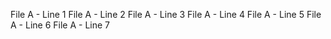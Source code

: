 File A - Line 1
File A - Line 2
File A - Line 3
File A - Line 4
File A - Line 5
File A - Line 6
File A - Line 7